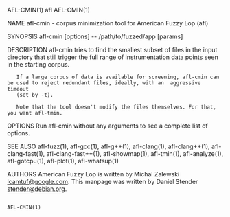 AFL-CMIN(1)                                                             afl                                                            AFL-CMIN(1)

NAME
       afl-cmin - corpus minimization tool for American Fuzzy Lop (afl)

SYNOPSIS
       afl-cmin [options] -- /path/to/fuzzed/app [params]

DESCRIPTION
       afl-cmin tries to find the smallest subset of files in the input directory that still trigger the full range of instrumentation data points
       seen in the starting corpus.

       If a large corpus of data is available for screening, afl-cmin can be used to reject redundant files, ideally, with an  aggressive  timeout
       (set by -t).

       Note that the tool doesn't modify the files themselves. For that, you want afl-tmin.

OPTIONS
       Run afl-cmin without any arguments to see a complete list of options.

SEE ALSO
       afl-fuzz(1),  afl-gcc(1),  afl-g++(1),  afl-clang(1),  afl-clang++(1), afl-clang-fast(1), afl-clang-fast++(1), afl-showmap(1), afl-tmin(1),
       afl-analyze(1), afl-gotcpu(1), afl-plot(1), afl-whatsup(1)

AUTHORS
       American Fuzzy Lop is written by Michal Zalewski <lcamtuf@google.com>.  This manpage was written by Daniel Stender <stender@debian.org>.

                                                                                                                                       AFL-CMIN(1)

